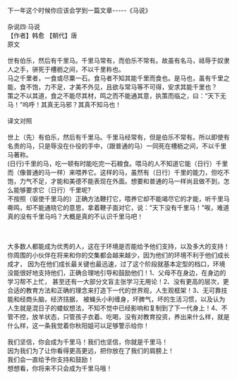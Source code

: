 下一年这个时候你应该会学到一篇文章-----《马说》<br>
<br>
杂说四·马说<br>
【作者】韩愈 【朝代】唐<br>
原文<br>
<br>
世有伯乐，然后有千里马。千里马常有，而伯乐不常有。故虽有名马，祗辱于奴隶人之手，骈死于槽枥之间，不以千里称也。<br>
马之千里者，一食或尽粟一石。食马者不知其能千里而食也。是马也，虽有千里之能，食不饱，力不足，才美不外见，且欲与常马等不可得，安求其能千里也？<br>
策之不以其道，食之不能尽其材，鸣之而不能通其意，执策而临之，曰：“天下无马！”呜呼！其真无马邪？其真不知马也！<br>
<br>
译文对照<br>
<br>
世上（先）有伯乐，然后有千里马。千里马经常有，但是伯乐不常有。所以即使有名贵的马，只是辱没在仆役的手中，（跟普通的马）一同死在槽枥之间，不以千里马著称。<br>
(日行)千里的马，吃一顿有时能吃完一石粮食。喂马的人不知道它能（日行）千里而（像普通的马一样）来喂养它。这样的马，虽然有（日行）千里的能力，但吃不饱，力气不足，才能和美德不能表现在外面。想要和普通的马一样尚且做不到，怎么能够要求它（日行）千里呢?<br>
不按照（驱使千里马的）正确方法鞭打它，喂养它却不能竭尽它的才能，听千里马嘶鸣，却不能通晓它的意思，拿着鞭子面对它，说："天下没有千里马！"唉，难道真的没有千里马吗？大概是真的不认识千里马吧！<br>
<br><br>

大多数人都能成为优秀的人，这在于环境是否能给予他们支持，以及多大的支持！你周围的小伙伴在将来和你的交集都会越来越少，因为他们的环境不利于他们成长成才，
因为在他们成长最关键也最迅速，过了这个阶段就基本定型的档口，环境没能很好地支持他们，正确合理地引导和鼓励他们！1、父母不在身边，在身边的学习帮不上忙，
甚至还有一大部分文盲主张学习无用论！2、没有更高的层次，更合适的教育方法和正确的理念来打造下一代的世界观，人生观框架！3、无可靠技能和经商头脑，经济拮据，
被蝇头小利缠身，坏脾气，坏的生活习惯，以及认为人生就是混日子的蝼蚁想法，不知不觉中已经影响和复制到了下一代身上！4、不管不控，放羊状态，只管孩子衣着、吃喝，没有对教育投资，养出来什么样，就是什么样，这一条我觉着你秋阳姐可以足够警示给你！<br>
<br>
我们坚信，你会成为千里马！我们也坚信，你就是千里马！<br>
因为我们为了让你看得更高更远，把你放在了我们的肩膀上！<br>
我们会一直给予你支持和鼓励！<br>
想想看，你将来不只会成为千里马哦！<br>
